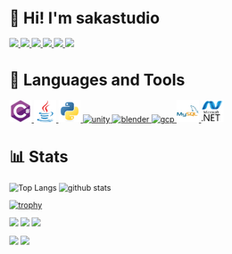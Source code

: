 # 👋 Hi! I'm sakastudio

<p align="left"> 
  <a href="http://twitter.com/sakastudio_">
    <img height="25" src="https://img.shields.io/twitter/follow/sakastudio_?label=Twitter&logo=twitter&style=flat" />
  </a>
  <a href="https://store.steampowered.com/curator/38927102">
    <img height="25" src="https://img.shields.io/badge/Released-4 games-blue?logo=steam&style=flat" />
  </a>
  <a href="https://github.com/sakastudio">
    <img height="25" src="https://img.shields.io/github/followers/sakastudio?label=follow&logo=github&style=flat" />
  </a>
  <a href="https://www.youtube.com/channel/UCc7Dqe2967Vl7DtKNv0QshA">
    <img height="25" src="https://img.shields.io/youtube/channel/subscribers/UCc7Dqe2967Vl7DtKNv0QshA?logo=youtube&style=flat" />
  </a>
  <a href="http://qiita.com/sakastudio_">
    <img height="25" src="https://qiita-badge.apiapi.app/s/sakastudio_/posts.svg"/>
  </a>
  <a href="https://atcoder.jp/users/sakastudio">
    <img height="25" src="https://img.shields.io/endpoint?url=https%3A%2F%2Fatcoder-badges.now.sh%2Fapi%2Fatcoder%2Fjson%2Fsakastudio?style=flat" />
  </a>
</p>

# 🚀 Languages and Tools
<p align="left">
        <a href="https://www.w3schools.com/cs/" target="_blank">
            <img src="https://raw.githubusercontent.com/devicons/devicon/master/icons/csharp/csharp-original.svg" alt="csharp" width="40" height="40"/>
        </a>
        <a href="https://www.java.com" target="_blank">
            <img src="https://raw.githubusercontent.com/devicons/devicon/master/icons/java/java-original.svg" alt="java" width="40" height="40"/>
        </a>
        <a href="https://www.python.org" target="_blank">
            <img src="https://raw.githubusercontent.com/devicons/devicon/master/icons/python/python-original.svg" alt="python" width="40" height="40"/>
        </a>
        <a href="https://unity.com/" target="_blank">
            <img src="https://www.vectorlogo.zone/logos/unity3d/unity3d-icon.svg" alt="unity" width="40" height="40"/>
        </a>
        <a href="https://www.blender.org/" target="_blank">
            <img src="https://download.blender.org/branding/community/blender_community_badge_white.svg" alt="blender" width="40" height="40"/>
        </a>
        <a href="https://cloud.google.com" target="_blank">
            <img src="https://www.vectorlogo.zone/logos/google_cloud/google_cloud-icon.svg" alt="gcp" width="40" height="40"/>
        </a>
        <a href="https://www.mysql.com/" target="_blank">
            <img src="https://raw.githubusercontent.com/devicons/devicon/master/icons/mysql/mysql-original-wordmark.svg" alt="mysql" width="40" height="40"/>
        </a>
        <a href="https://dotnet.microsoft.com/" target="_blank">
            <img src="https://raw.githubusercontent.com/devicons/devicon/master/icons/dot-net/dot-net-original-wordmark.svg" alt="dotnet" width="40" height="40"/>
        </a>
    </p>


# 📊 Stats

<p align="left"> 
  <img alt="Top Langs" height="150px" src="https://github-readme-stats.vercel.app/api/top-langs/?username=sakastudio&layout=compact&show_icons=true&theme=onedark" />
  <img alt="github stats" height="150px" src="https://github-readme-stats.vercel.app/api?username=sakastudio&theme=onedark&show_icons=ture" />
</p>



[![trophy](https://github-profile-trophy.vercel.app/?username=sakastudio&theme=onedark&column=7
)](https://github.com/ryo-ma/github-profile-trophy)

![](https://github-profile-summary-cards.vercel.app/api/cards/profile-details?username=sakastudio&theme=nord_dark)
![](https://github-profile-summary-cards.vercel.app/api/cards/repos-per-language?username=sakastudio&theme=nord_dark)
![](https://github-profile-summary-cards.vercel.app/api/cards/most-commit-language?username=sakastudio&theme=nord_dark)

![](https://github-profile-summary-cards.vercel.app/api/cards/stats?username=sakastudio&theme=nord_dark)
![](https://github-profile-summary-cards.vercel.app/api/cards/productive-time?username=sakastudio&theme=nord_dark)


